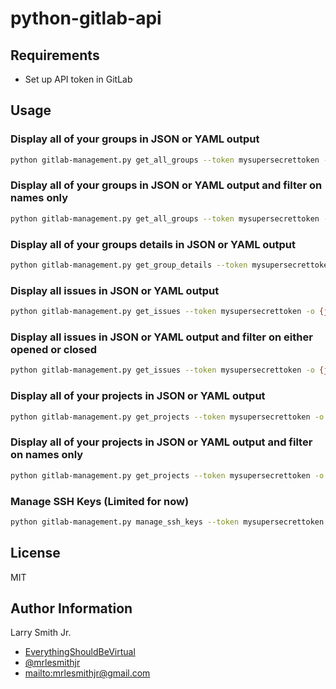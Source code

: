 # python-gitlab-api

## Requirements

-   Set up API token in GitLab

## Usage

### Display all of your groups in JSON or YAML output

```bash
python gitlab-management.py get_all_groups --token mysupersecrettoken -o {json,yaml}
```

### Display all of your groups in JSON or YAML output and filter on names only

```bash
python gitlab-management.py get_all_groups --token mysupersecrettoken -o {json,yaml} -f namesonly
```

### Display all of your groups details in JSON or YAML output

```bash
python gitlab-management.py get_group_details --token mysupersecrettoken -o {json,yaml}
```

### Display all issues in JSON or YAML output

```bash
python gitlab-management.py get_issues --token mysupersecrettoken -o {json,yaml}
```

### Display all issues in JSON or YAML output and filter on either opened or closed

```bash
python gitlab-management.py get_issues --token mysupersecrettoken -o {json,yaml} -f {opened,closed}
```

### Display all of your projects in JSON or YAML output

```bash
python gitlab-management.py get_projects --token mysupersecrettoken -o {json,yaml}
```

### Display all of your projects in JSON or YAML output and filter on names only

```bash
python gitlab-management.py get_projects --token mysupersecrettoken -o {json,yaml} -f namesonly
```

### Manage SSH Keys (**Limited for now**)

```bash
python gitlab-management.py manage_ssh_keys --token mysupersecrettoken
```

## License

MIT

## Author Information

Larry Smith Jr.

-   [EverythingShouldBeVirtual](http://everythingshouldbevirtual.com)
-   [@mrlesmithjr](https://www.twitter.com/mrlesmithjr)
-   <mailto:mrlesmithjr@gmail.com>
